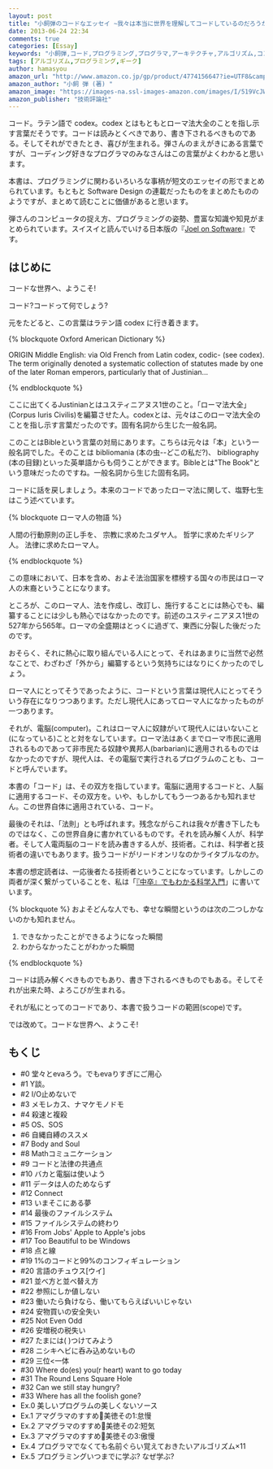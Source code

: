 ```yaml
---
layout: post
title: "小飼弾のコードなエッセイ ~我々は本当に世界を理解してコードしているのだろうか? "
date: 2013-06-24 22:34
comments: true
categories: [Essay]
keywords: "小飼弾,コード,プログラミング,プログラマ,アーキテクチャ,アルゴリズム,コンピュータ,ギーク"
tags: [アルゴリズム,プログラミング,ギーク]
author: hamasyou
amazon_url: "http://www.amazon.co.jp/gp/product/4774156647?ie=UTF8&camp=247&creativeASIN=4774156647&linkCode=xm2&tag=sorehabooks-22"
amazon_author: "小飼 弾 (著) "
amazon_image: "https://images-na.ssl-images-amazon.com/images/I/519VcJWD13L._SL500_.jpg"
amazon_publisher: "技術評論社"
---
```


コード。ラテン語で codex。codex とはもともとローマ法大全のことを指し示す言葉だそうです。コードは読みとくべきであり、書き下されるべきものである。そしてそれができたとき、喜びが生まれる。弾さんのまえがきにある言葉ですが、コーディング好きなプログラマのみなさんはこの言葉がよくわかると思います。

本書は、プログラミングに関わるいろいろな事柄が短文のエッセイの形でまとめられています。もともと Software Design の連載だったものをまとめたもののようですが、まとめて読むことに価値があると思います。

弾さんのコンピュータの捉え方、プログラミングの姿勢、豊富な知識や知見がまとめられています。スイスイと読んでいける日本版の『<a href="http://www.amazon.co.jp/gp/product/4274066304?ie=UTF8&camp=247&creativeASIN=4274066304&linkCode=xm2&tag=sorehabooks-22" rel="external nofollow">Joel on Software</a>』です。


<!-- more -->

<h2>はじめに</h2>

コードな世界へ、ようこそ!

コード?コードって何でしょう?

元をたどると、この言葉はラテン語 codex に行き着きます。

{% blockquote Oxford American Dictionary %}

ORIGIN Middle English: via Old French from Latin codex, codic- (see codex). The term originally denoted a systematic collection of statutes made by one of the later Roman emperors, particularly that of Justinian...

{% endblockquote %}

ここに出てくるJustinianとはユスティニアヌス1世のこと。「ローマ法大全」(Corpus Iuris Civilis)を編纂させた人。codexとは、元々はこのローマ法大全のことを指し示す言葉だったのです。固有名詞から生じた一般名詞。

このことはBibleという言葉の対局にあります。こちらは元々は「本」という一般名詞でした。そのことは bibliomania (本の虫--どこの私だ?)、 bibliography (本の目録)といった英単語からも伺うことができます。Bibleとは"The Book"という意味だったのですね。一般名詞から生じた固有名詞。

コードに話を戻しましょう。本来のコードであったローマ法に関して、塩野七生はこう述べています。

{% blockquote ローマ人の物語 %}

人間の行動原則の正し手を、 宗教に求めたユダヤ人。 哲学に求めたギリシア人。 法律に求めたローマ人。

{% endblockquote %}

この意味において、日本を含め、およそ法治国家を標榜する国々の市民はローマ人の末裔ということになります。

ところが、このローマ人、法を作成し、改訂し、施行することには熱心でも、編纂することには少しも熱心ではなかったのです。前述のユスティニアヌス1世の527年から565年。ローマの全盛期はとっくに過ぎて、東西に分裂した後だったのです。

おそらく、それに熱心に取り組んでいる人にとって、それはあまりに当然で必然なことで、わざわざ「外から」編纂するという気持ちにはなりにくかったのでしょう。

ローマ人にとってそうであったように、コードという言葉は現代人にとってそういう存在になりつつあります。ただし現代人にあってローマ人になかったものが一つあります。

それが、電脳(computer)。これはローマ人に奴隷がいて現代人にはいないこと(になっている)ことと対をなしています。ローマ法はあくまでローマ市民に適用されるものであって非市民たる奴隷や異邦人(barbarian)に適用されるものではなかったのですが、現代人は、その電脳で実行されるプログラムのことも、コードと呼んでいます。

本書の「コード」は、その双方を指しています。電脳に適用するコードと、人脳に適用するコード、その双方を。いや、もしかしてもう一つあるかも知れません。この世界自体に適用されている、コード。

最後のそれは、「法則」とも呼ばれます。残念ながらこれは我々が書き下したものではなく、この世界自身に書かれているものです。それを読み解く人が、科学者。そして人電両脳のコードを読み書きする人が、技術者。これは、科学者と技術者の違いでもあります。扱うコードがリードオンリなのかライタブルなのか。

本書の想定読者は、一応後者たる技術者ということになっています。しかしこの両者が深く繋がっていることを、私は「<a href="http://www.amazon.co.jp/gp/product/4041103851?ie=UTF8&camp=247&creativeASIN=4041103851&linkCode=xm2&tag=sorehabooks-22" rel="external nofollow">『中卒』でもわかる科学入門</a>」に書いています。

{% blockquote %}
およそどんな人でも、幸せな瞬間というのは次の二つしかないのかも知れません。

1. できなかったことができるようになった瞬間
2. わからなかったことがわかった瞬間

{% endblockquote %}

コードは読み解くべきものでもあり、書き下されるべきものでもある。そしてそれが出来た時、よろこびが生まれる。

それが私にとってのコードであり、本書で扱うコードの範囲(scope)です。

では改めて。コードな世界へ、ようこそ!

<h2>もくじ</h2>

<ul style="list-unstyled">
<li>#0 堂々とevaろう。でもevaりすぎにご用心</li>
<li>#1 Y談。</li>
<li>#2 I/O止めないで</li>
<li>#3 メモレカス、ナマケモノドモ</li>
<li>#4 殺速と複殺</li>
<li>#5 OS、SOS</li>
<li>#6 自縄自縛のススメ</li>
<li>#7 Body and Soul</li>
<li>#8 Mathコミュニケーション</li>
<li>#9 コードと法律の共通点</li>
<li>#10 バカと電脳は使いよう</li>
<li>#11 データは人のためならず</li>
<li>#12 Connect</li>
<li>#13 いまそこにある夢</li>
<li>#14 最後のファイルシステム</li>
<li>#15 ファイルシステムの終わり</li>
<li>#16 From Jobs' Apple to Apple's jobs </li>
<li>#17 Too Beautiful to be Windows</li>
<li>#18 点と線</li>
<li>#19 1%のコードと99%のコンフィギュレーション</li>
<li>#20 言語のチュウス[ウイ]</li>
<li>#21 並べ方と並べ替え方</li>
<li>#22 参照にしか値しない</li>
<li>#23 働いたら負けなら、働いてもらえばいいじゃない</li>
<li>#24 安物買いの安全失い</li>
<li>#25 Not Even Odd</li>
<li>#26 安増税の税失い</li>
<li>#27 たまには( )つけてみよう</li>
<li>#28 ニシキヘビに呑み込めないもの</li>
<li>#29 三位<一体</li>
<li>#30 Where do(es) you(r heart) want to go today</li>
<li>#31 The Round Lens Square Hole</li>
<li>#32 Can we still stay hungry?</li>
<li>#33 Where has all the foolish gone?</li>
<li>Ex.0 美しいプログラムの美しくないソース</li>
<li>Ex.1 アマグラマのすすめ美徳その1:怠慢</li>
<li>Ex.2 アマグラマのすすめ美徳その2:短気</li>
<li>Ex.3 アマグラマのすすめ美徳その3:傲慢</li>
<li>Ex.4 プログラマでなくても名前ぐらい覚えておきたいアルゴリズム×11</li>
<li>Ex.5 プログラミングいつまでに学ぶ? なぜ学ぶ?</li>
</ul>




